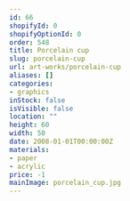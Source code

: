 ```yaml
---
id: 66
shopifyId: 0
shopifyOptionId: 0
order: 548
title: Porcelain cup
slug: porcelain-cup
url: art-works/porcelain-cup
aliases: []
categories:
- graphics
inStock: false
isVisible: false
location: ""
height: 60
width: 50
date: 2008-01-01T00:00:00Z
materials:
- paper
- acrylic
price: -1
mainImage: porcelain_cup.jpg
---
```

